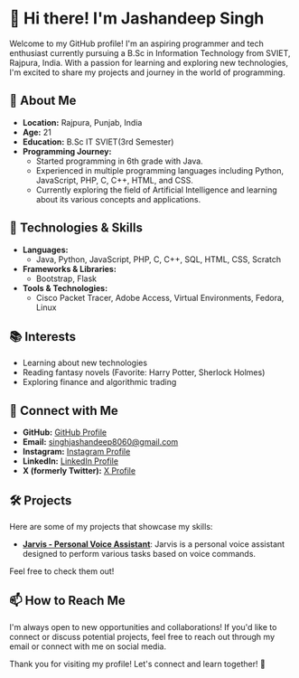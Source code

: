 # 👋 Hi there! I'm Jashandeep Singh

Welcome to my GitHub profile! I'm an aspiring programmer and tech enthusiast currently pursuing a B.Sc in Information Technology from SVIET, Rajpura, India. With a passion for learning and exploring new technologies, I'm excited to share my projects and journey in the world of programming.

## 🌱 About Me

- **Location:** Rajpura, Punjab, India
- **Age:** 21
- **Education:** B.Sc IT SVIET(3rd Semester)
- **Programming Journey:** 
  - Started programming in 6th grade with Java.
  - Experienced in multiple programming languages including Python, JavaScript, PHP, C, C++, HTML, and CSS.
  - Currently exploring the field of Artificial Intelligence and learning about its various concepts and applications.


## 🚀 Technologies & Skills

- **Languages:** 
  - Java, Python, JavaScript, PHP, C, C++, SQL, HTML, CSS, Scratch
- **Frameworks & Libraries:** 
  - Bootstrap, Flask
- **Tools & Technologies:**
  - Cisco Packet Tracer, Adobe Access, Virtual Environments, Fedora, Linux

## 📚 Interests

- Learning about new technologies
- Reading fantasy novels (Favorite: Harry Potter, Sherlock Holmes)
- Exploring finance and algorithmic trading

## 🔗 Connect with Me

- **GitHub:** [GitHub Profile](https://github.com/Jashan8060)
- **Email:** [singhjashandeep8060@gmail.com](mailto:singhjashandeep8060@gmail.com)
- **Instagram:** [Instagram Profile](https://www.instagram.com/jashan_deep1?igsh=MTF2bTFhbnRhazRsaw==)
- **LinkedIn:** [LinkedIn Profile](https://www.linkedin.com/in/jashandeep8060)
- **X (formerly Twitter):** [X Profile](https://x.com/Jashan_8060?t=oOzHePP6rEuQZOYqLx0qYQ&s=09)

## 🛠 Projects

Here are some of my projects that showcase my skills:

- **[Jarvis - Personal Voice Assistant](https://github.com/Jashan8060/Jarvis-Virtual-Assistant1)**: Jarvis is a personal voice assistant designed to perform various tasks based on voice commands.


Feel free to check them out!

## 📫 How to Reach Me

I'm always open to new opportunities and collaborations! If you'd like to connect or discuss potential projects, feel free to reach out through my email or connect with me on social media.

Thank you for visiting my profile! Let's connect and learn together! 🚀
